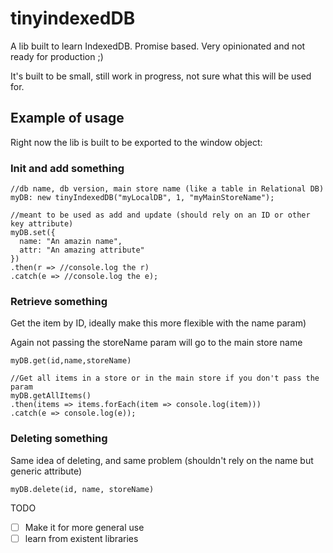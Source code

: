 # tinyindexedDB
A lib built to learn IndexedDB. Promise based. Very opinionated and not ready for production ;)

It's built to be small, still work in progress, not sure what this will be used for.

## Example of usage

Right now the lib is built to be exported to the window object:
### Init and add something
```
//db name, db version, main store name (like a table in Relational DB)
myDB: new tinyIndexedDB("myLocalDB", 1, "myMainStoreName");

//meant to be used as add and update (should rely on an ID or other key attribute)
myDB.set({
  name: "An amazin name",
  attr: "An amazing attribute"
})
.then(r => //console.log the r)
.catch(e => //console.log the e);
```
### Retrieve something

Get the item by ID, ideally make this more flexible with the name param)

Again not passing the storeName param will go to the main store name
```
myDB.get(id,name,storeName)

//Get all items in a store or in the main store if you don't pass the param
myDB.getAllItems()
.then(items => items.forEach(item => console.log(item)))
.catch(e => console.log(e));
```
### Deleting something

Same idea of deleting, and same problem (shouldn't rely on the name but generic attribute)
```
myDB.delete(id, name, storeName)
```


TODO
- [ ] Make it for more general use
- [ ] learn from existent libraries

